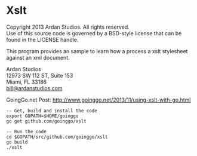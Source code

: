 # Xslt

Copyright 2013 Ardan Studios. All rights reserved.  
Use of this source code is governed by a BSD-style license that can be found in the LICENSE handle.

This program provides an sample to learn how a process a xslt stylesheet against an xml document.
	
Ardan Studios  
12973 SW 112 ST, Suite 153  
Miami, FL 33186  
bill@ardanstudios.com

GoingGo.net Post:
http://www.goinggo.net/2013/11/using-xslt-with-go.html

	-- Get, build and install the code
	export GOPATH=$HOME/goinggo
	go get github.com/goinggo/xslt
	
	-- Run the code
	cd $GOPATH/src/github.com/goinggo/xslt
	go build
	./xslt